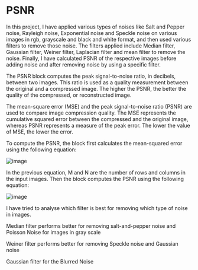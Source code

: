 # PSNR
In this project, I have applied various types of noises like Salt and Pepper noise, Rayleigh noise, Exponential noise and Speckle noise on various images in rgb, grayscale and black and white format, and then used various filters to remove those noise.
The filters applied include Median filter, Gaussian filter, Weiner filter, Laplacian filter and mean filter to remove the noise. 
Finally, I have calculated PSNR of the respective images before adding noise and after removing noise by using a specific filter. 

The PSNR block computes the peak signal-to-noise ratio, in decibels, between two images. This ratio is used as a quality measurement between the original and a compressed image. The higher the PSNR, the better the quality of the compressed, or reconstructed image.

The mean-square error (MSE) and the peak signal-to-noise ratio (PSNR) are used to compare image compression quality. The MSE represents the cumulative squared error between the compressed and the original image, whereas PSNR represents a measure of the peak error. The lower the value of MSE, the lower the error.

To compute the PSNR, the block first calculates the mean-squared error using the following equation:     


![image](https://user-images.githubusercontent.com/79708114/233837532-b30e2bbc-6d7c-4f27-91d4-2d32fbe81a69.png)

In the previous equation, M and N are the number of rows and columns in the input images. Then the block computes the PSNR using the following equation:     

![image](https://user-images.githubusercontent.com/79708114/233837543-255f370b-8c41-41a3-9c22-0cb8d87c48c4.png)

I have tried to analyse which filter is best for removing which type of noise in images.

Median filter performs better for removing salt-and-pepper noise and Poisson Noise for images in gray scale

Weiner filter performs better for removing Speckle noise and Gaussian noise

Gaussian filter for the Blurred Noise 
